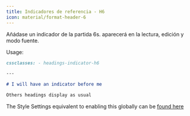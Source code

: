 ```yaml
---
title: Indicadores de referencia - H6
icon: material/format-header-6
---
```


Añádase un indicador de la partida 6s. aparecerá en la lectura, edición y
modo fuente.

Usage:

```md
cssclasses: - headings-indicator-h6

---

# I will have an indicator before me

Others headings display as usual
```

The Style Settings equivalent to enabling this globally can be [found here](../../Style-Settings/Editor/Typography/headings/index.md#for-heading-6)
